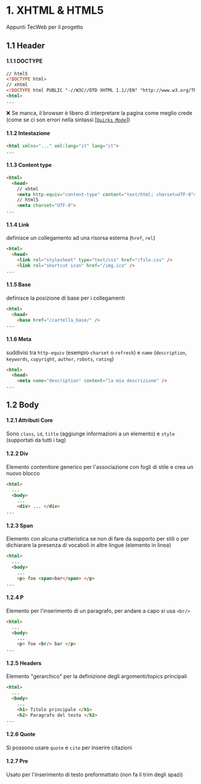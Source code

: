 # 1. XHTML & HTML5

Appunti TecWeb per il progetto 

## 1.1 Header 

#### 1.1.1 DOCTYPE

```html
// html5
<!DOCTYPE html>
// xhtml
<!DOCTYPE html PUBLIC "-//W3C//DTD XHTML 1.1//EN" "http://www.w3.org/TR/xhtml11/DTD/xhtml11.dtd">
<html>
...
```
:x: Se manca, il browser è libero di interpretare la pagina come meglio crede (come se ci son errori nella sintassi [[`Quirks Mode`](https://it.wikipedia.org/wiki/Quirks_Mode)])

#### 1.1.2 Intestazione
```html
<html xmlns="..." xml:lang="it" lang="it">
...
```

#### 1.1.3 Content type
```html
<html>
  <head>
    // xhtml
    <meta http-equiv="content-type" content="text/html; charset=UTF-8">
    // html5
    <meta charset="UTF-8">
...
```
#### 1.1.4 Link
definisce un collegamento ad una risorsa esterna (`href`, `rel`)
```html
<html>
  <head>
    <link rel="stylesheet" type="text/css" href="/file.css" />
    <link rel="shortcut icon" href="/img.ico" />
...
```

#### 1.1.5 Base
definisce la posizione di base per i collegamenti
```html
<html>
  <head>
    <base href="/cartella_base/" />
...
```

#### 1.1.6 Meta
suddivisi tra `http-equiv` (esempio `charset` o `refresh`) e `name` (`description`, `keywords`, `copyright`, `author`, `robots`, `rating`)
```html
<html>
  <head>
    <meta name="description" content="la mia descrizione" />
...
```

## 1.2 Body 

#### 1.2.1 Attributi Core
Sono `class`, `id`, `title` (aggiunge informazioni a un elemento) e `style` (supportati da tutti i tag)

#### 1.2.2 Div
Elemento contenitore generico per l'associazione con fogli di stile e crea un nuovo blocco
```html
<html>
  ...
  <body>
    ...
    <div> ... </div>
...
```


#### 1.2.3 Span
Elemento con alcuna cratteristica se non di fare da supporto per stili o per dichiarare la presenza di vocaboli in altre lingue (elemento in linea)
```html
<html>
  ...
  <body>
    ...
    <p> foo <span>bar</span> </p>
...
```

#### 1.2.4 P
Elemento per l'inserimento di un paragrafo, per andare a capo si usa `<br/>`
```html
<html>
  ...
  <body>
    ...
    <p> foo <br/> bar </p>
...
```

#### 1.2.5 Headers
Elemento "gerarchico" per la definizione degli argomenti/topics principali
```html
<html>
  ...
  <body>
    ...
    <h1> Titolo principale </h1>
    <h2> Paragrafo del testo </h2>
...
```

#### 1.2.6 Quote
Si possono usare `quote` e `cite` per inserire citazioni 

#### 1.2.7 Pre
Usato per l'inserimento di testo preformattato (non fa il trim degli spazi)
